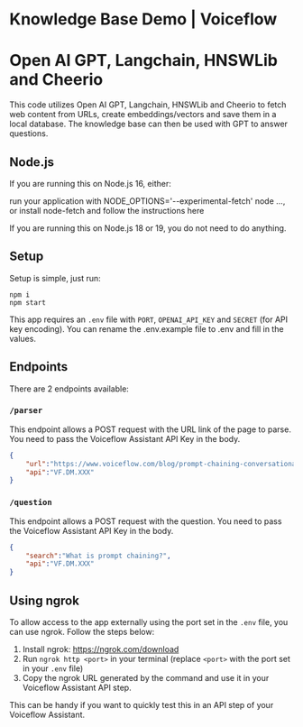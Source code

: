 # Knowledge Base Demo | Voiceflow
# Open AI GPT, Langchain, HNSWLib and Cheerio

This code utilizes Open AI GPT, Langchain, HNSWLib and Cheerio to fetch web content from URLs, create embeddings/vectors and save them in a local database. The knowledge base can then be used with GPT to answer questions.

## Node.js
If you are running this on Node.js 16, either:

run your application with NODE_OPTIONS='--experimental-fetch' node ..., or
install node-fetch and follow the instructions here

If you are running this on Node.js 18 or 19, you do not need to do anything.


## Setup
Setup is simple, just run:

```
npm i
npm start
```

This app requires an `.env` file with `PORT`, `OPENAI_API_KEY` and `SECRET` (for API key encoding).
You can rename the .env.example file to .env and fill in the values.

## Endpoints

There are 2 endpoints available:

### `/parser`

This endpoint allows a POST request with the URL link of the page to parse.
You need to pass the Voiceflow Assistant API Key in the body.

```json
{
	"url":"https://www.voiceflow.com/blog/prompt-chaining-conversational-ai",
	"api":"VF.DM.XXX"
}
```

### `/question`

This endpoint allows a POST request with the question.
You need to pass the Voiceflow Assistant API Key in the body.

```json
{
	"search":"What is prompt chaining?",
	"api":"VF.DM.XXX"
}
```

## Using ngrok

To allow access to the app externally using the port set in the `.env` file, you can use ngrok. Follow the steps below:

1. Install ngrok: https://ngrok.com/download
2. Run `ngrok http <port>` in your terminal (replace `<port>` with the port set in your `.env` file)
3. Copy the ngrok URL generated by the command and use it in your Voiceflow Assistant API step.

This can be handy if you want to quickly test this in an API step of your Voiceflow Assistant.
